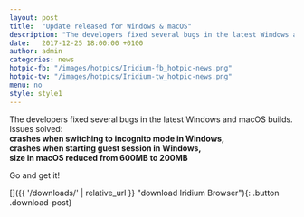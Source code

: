 ```yaml
---
layout: post
title:  "Update released for Windows & macOS"
description: "The developers fixed several bugs in the latest Windows and macOS builds. Go and get it!"
date:   2017-12-25 18:00:00 +0100
author:	admin
categories: news
hotpic-fb: "/images/hotpics/Iridium-fb_hotpic-news.png"
hotpic-tw: "/images/hotpics/Iridium-tw_hotpic-news.png"
menu: no
style: style1
---
```


The developers fixed several bugs in the latest Windows and macOS builds.   
Issues solved:    
**crashes when switching to incognito mode in Windows,   
crashes when starting guest session in Windows,   
size in macOS reduced from 600MB to 200MB**   
    
Go and get it!    
     
[]({{ '/downloads/' | relative_url }} "download Iridium Browser"){: .button .download-post}